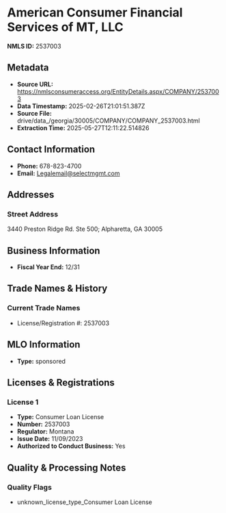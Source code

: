 # American Consumer Financial Services of MT, LLC

**NMLS ID:** 2537003

## Metadata
- **Source URL:** https://nmlsconsumeraccess.org/EntityDetails.aspx/COMPANY/2537003
- **Data Timestamp:** 2025-02-26T21:01:51.387Z
- **Source File:** drive/data_/georgia/30005/COMPANY/COMPANY_2537003.html
- **Extraction Time:** 2025-05-27T12:11:22.514826

## Contact Information
- **Phone:** 678-823-4700
- **Email:** Legalemail@selectmgmt.com

## Addresses
### Street Address
3440 Preston Ridge Rd. Ste 500; Alpharetta, GA 30005

## Business Information
- **Fiscal Year End:** 12/31

## Trade Names & History
### Current Trade Names
- License/Registration #: 2537003

## MLO Information
- **Type:** sponsored

## Licenses & Registrations

### License 1
- **Type:** Consumer Loan License
- **Number:** 2537003
- **Regulator:** Montana
- **Issue Date:** 11/09/2023
- **Authorized to Conduct Business:** Yes

## Quality & Processing Notes
### Quality Flags
- unknown_license_type_Consumer Loan License
